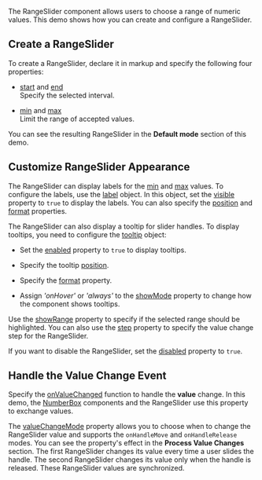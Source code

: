 The RangeSlider component allows users to choose a range of numeric values. This demo shows how you can create and configure a RangeSlider.
<!--split-->

## Create a RangeSlider

To create a RangeSlider, declare it in markup and specify the following four properties:

- [start](/Documentation/ApiReference/UI_Components/dxRangeSlider/Configuration/#start) and [end](/Documentation/ApiReference/UI_Components/dxRangeSlider/Configuration/#end)    
Specify the selected interval.

- [min](/Documentation/ApiReference/UI_Components/dxRangeSlider/Configuration/#min) and [max](/Documentation/ApiReference/UI_Components/dxRangeSlider/Configuration/#max)    
Limit the range of accepted values.

You can see the resulting RangeSlider in the **Default mode** section of this demo.

## Customize RangeSlider Appearance

The RangeSlider can display labels for the [min](/Documentation/ApiReference/UI_Components/dxRangeSlider/Configuration/#min) and [max](/Documentation/ApiReference/UI_Components/dxRangeSlider/Configuration/#max) values. To configure the labels, use the [label](/Documentation/ApiReference/UI_Components/dxRangeSlider/Configuration/label/) object. In this object, set the [visible](/Documentation/ApiReference/UI_Components/dxRangeSlider/Configuration/label/#visible) property to `true` to display the labels. You can also specify the [position](/Documentation/ApiReference/UI_Components/dxRangeSlider/Configuration/label/#position) and [format](/Documentation/ApiReference/UI_Components/dxRangeSlider/Configuration/label/#format) properties.

The RangeSlider can also display a tooltip for slider handles. To display tooltips, you need to configure the [tooltip](/Documentation/ApiReference/UI_Components/dxRangeSlider/Configuration/tooltip/) object:

- Set the [enabled](/Documentation/ApiReference/UI_Components/dxRangeSlider/Configuration/tooltip/#enabled) property to `true` to display tooltips. 

- Specify the tooltip [position](/Documentation/ApiReference/UI_Components/dxRangeSlider/Configuration/tooltip/#position).

- Specify the [format](/Documentation/ApiReference/UI_Components/dxRangeSlider/Configuration/tooltip/#format) property.

- Assign *'onHover'* or *'always'* to the [showMode](/Documentation/ApiReference/UI_Components/dxRangeSlider/Configuration/tooltip/#showMode) property to change how the component shows tooltips.

Use the [showRange](/Documentation/ApiReference/UI_Components/dxRangeSlider/Configuration/#showRange) property to specify if the selected range should be highlighted. You can also use the [step](/Documentation/ApiReference/UI_Components/dxRangeSlider/Configuration/#step) property to specify the value change step for the RangeSlider.

If you want to disable the RangeSlider, set the [disabled](/Documentation/ApiReference/UI_Components/dxRangeSlider/Configuration/#disabled) property to `true`.

## Handle the Value Change Event

Specify the [onValueChanged](/Documentation/ApiReference/UI_Components/dxRangeSlider/Configuration/#onValueChanged) function to handle the **value** change. In this demo, the [NumberBox](/Documentation/ApiReference/UI_Components/dxNumberBox/) components and the RangeSlider use this property to exchange values.

The [valueChangeMode](/Documentation/ApiReference/UI_Components/dxRangeSlider/Configuration/#valueChangeMode) property allows you to choose when to change the RangeSlider value and supports the `onHandleMove` and `onHandleRelease` modes. You can see the property's effect in the **Process Value Changes** section. The first RangeSlider changes its value every time a user slides the handle. The second RangeSlider changes its value only when the handle is released. These RangeSlider values are synchronized.